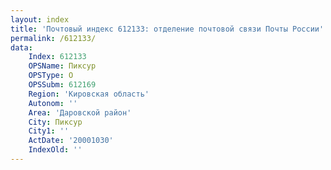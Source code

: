 ```yaml
---
layout: index
title: 'Почтовый индекс 612133: отделение почтовой связи Почты России'
permalink: /612133/
data:
    Index: 612133
    OPSName: Пиксур
    OPSType: О
    OPSSubm: 612169
    Region: 'Кировская область'
    Autonom: ''
    Area: 'Даровской район'
    City: Пиксур
    City1: ''
    ActDate: '20001030'
    IndexOld: ''
---
```

